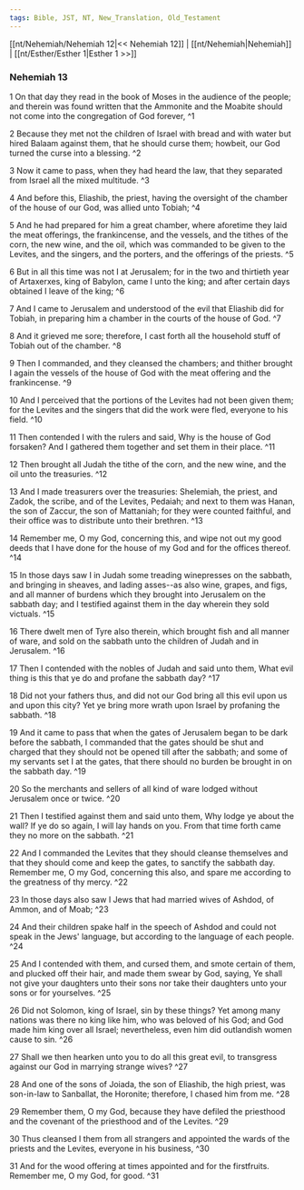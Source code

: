 ```yaml
---
tags: Bible, JST, NT, New_Translation, Old_Testament
---
```


[[nt/Nehemiah/Nehemiah 12|<< Nehemiah 12]] | [[nt/Nehemiah|Nehemiah]] | [[nt/Esther/Esther 1|Esther 1 >>]]

### Nehemiah 13

1 On that day they read in the book of Moses in the audience of the people; and therein was found written that the Ammonite and the Moabite should not come into the congregation of God forever,  ^1

2 Because they met not the children of Israel with bread and with water but hired Balaam against them, that he should curse them; howbeit, our God turned the curse into a blessing.  ^2

3 Now it came to pass, when they had heard the law, that they separated from Israel all the mixed multitude.  ^3

4 And before this, Eliashib, the priest, having the oversight of the chamber of the house of our God, was allied unto Tobiah;  ^4

5 And he had prepared for him a great chamber, where aforetime they laid the meat offerings, the frankincense, and the vessels, and the tithes of the corn, the new wine, and the oil, which was commanded to be given to the Levites, and the singers, and the porters, and the offerings of the priests.  ^5

6 But in all this time was not I at Jerusalem; for in the two and thirtieth year of Artaxerxes, king of Babylon, came I unto the king; and after certain days obtained I leave of the king;  ^6

7 And I came to Jerusalem and understood of the evil that Eliashib did for Tobiah, in preparing him a chamber in the courts of the house of God.  ^7

8 And it grieved me sore; therefore, I cast forth all the household stuff of Tobiah out of the chamber.  ^8

9 Then I commanded, and they cleansed the chambers; and thither brought I again the vessels of the house of God with the meat offering and the frankincense.  ^9

10 And I perceived that the portions of the Levites had not been given them; for the Levites and the singers that did the work were fled, everyone to his field.  ^10

11 Then contended I with the rulers and said, Why is the house of God forsaken? And I gathered them together and set them in their place.  ^11

12 Then brought all Judah the tithe of the corn, and the new wine, and the oil unto the treasuries.  ^12

13 And I made treasurers over the treasuries: Shelemiah, the priest, and Zadok, the scribe, and of the Levites, Pedaiah; and next to them was Hanan, the son of Zaccur, the son of Mattaniah; for they were counted faithful, and their office was to distribute unto their brethren.  ^13

14 Remember me, O my God, concerning this, and wipe not out my good deeds that I have done for the house of my God and for the offices thereof.  ^14

15 In those days saw I in Judah some treading winepresses on the sabbath, and bringing in sheaves, and lading asses\--as also wine, grapes, and figs, and all manner of burdens which they brought into Jerusalem on the sabbath day; and I testified against them in the day wherein they sold victuals.  ^15

16 There dwelt men of Tyre also therein, which brought fish and all manner of ware, and sold on the sabbath unto the children of Judah and in Jerusalem.  ^16

17 Then I contended with the nobles of Judah and said unto them, What evil thing is this that ye do and profane the sabbath day?  ^17

18 Did not your fathers thus, and did not our God bring all this evil upon us and upon this city? Yet ye bring more wrath upon Israel by profaning the sabbath.  ^18

19 And it came to pass that when the gates of Jerusalem began to be dark before the sabbath, I commanded that the gates should be shut and charged that they should not be opened till after the sabbath; and some of my servants set I at the gates, that there should no burden be brought in on the sabbath day.  ^19

20 So the merchants and sellers of all kind of ware lodged without Jerusalem once or twice.  ^20

21 Then I testified against them and said unto them, Why lodge ye about the wall? If ye do so again, I will lay hands on you. From that time forth came they no more on the sabbath.  ^21

22 And I commanded the Levites that they should cleanse themselves and that they should come and keep the gates, to sanctify the sabbath day. Remember me, O my God, concerning this also, and spare me according to the greatness of thy mercy.  ^22

23 In those days also saw I Jews that had married wives of Ashdod, of Ammon, and of Moab;  ^23

24 And their children spake half in the speech of Ashdod and could not speak in the Jews\' language, but according to the language of each people.  ^24

25 And I contended with them, and cursed them, and smote certain of them, and plucked off their hair, and made them swear by God, saying, Ye shall not give your daughters unto their sons nor take their daughters unto your sons or for yourselves.  ^25

26 Did not Solomon, king of Israel, sin by these things? Yet among many nations was there no king like him, who was beloved of his God; and God made him king over all Israel; nevertheless, even him did outlandish women cause to sin.  ^26

27 Shall we then hearken unto you to do all this great evil, to transgress against our God in marrying strange wives?  ^27

28 And one of the sons of Joiada, the son of Eliashib, the high priest, was son-in-law to Sanballat, the Horonite; therefore, I chased him from me.  ^28

29 Remember them, O my God, because they have defiled the priesthood and the covenant of the priesthood and of the Levites.  ^29

30 Thus cleansed I them from all strangers and appointed the wards of the priests and the Levites, everyone in his business,  ^30

31 And for the wood offering at times appointed and for the firstfruits. Remember me, O my God, for good.  ^31

 
